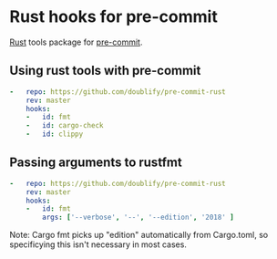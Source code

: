 # Rust hooks for pre-commit

[Rust](https://www.rust-lang.org) tools package for [pre-commit](https://pre-commit.com).

## Using rust tools with pre-commit

```yaml
-   repo: https://github.com/doublify/pre-commit-rust
    rev: master
    hooks:
    -   id: fmt
    -   id: cargo-check
    -   id: clippy
```

## Passing arguments to rustfmt

```yaml
-   repo: https://github.com/doublify/pre-commit-rust
    rev: master
    hooks:
    -   id: fmt
        args: ['--verbose', '--', '--edition', '2018' ]
```

Note: Cargo fmt picks up "edition" automatically from Cargo.toml, so specificying this isn't necessary in most cases.
